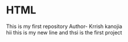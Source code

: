 # HTML
This is my first repository 
Author- Krrish kanojia 
<br>
hii this is my new line and thsi is the first project 

